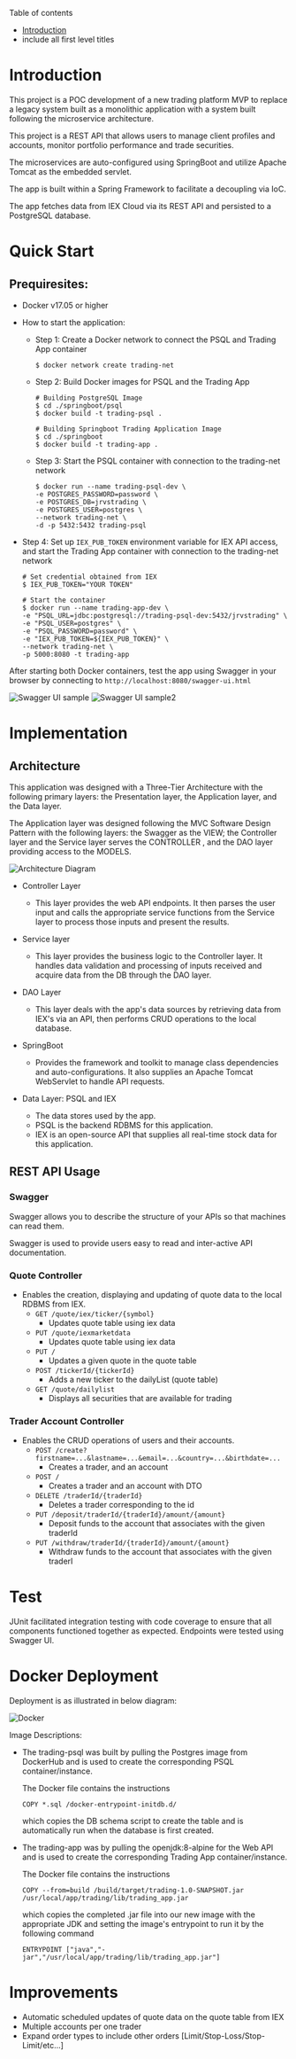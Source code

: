 Table of contents
* [Introduction](#Introduction)
* include all first level titles

# Introduction
This project is a POC development of a new trading platform MVP to replace a legacy system built as
a monolithic application with a system built following the microservice architecture.

This project is a REST API that allows users to manage client profiles and accounts,
monitor portfolio performance and trade securities.

The microservices are auto-configured using SpringBoot and utilize Apache Tomcat as the embedded servlet.

The app is built within a Spring Framework to facilitate a decoupling via IoC.

The app fetches data from IEX Cloud via its REST API and persisted to a PostgreSQL database.

# Quick Start
## Prequiresites: 
- Docker v17.05 or higher
- How to start the application:

  - Step 1: Create a Docker network to connect the PSQL and Trading App container  

    ```
    $ docker network create trading-net
    ```
  - Step 2: Build Docker images for PSQL and the Trading App

    ```
    # Building PostgreSQL Image
    $ cd ./springboot/psql
    $ docker build -t trading-psql .
      
    # Building Springboot Trading Application Image
    $ cd ./springboot
    $ docker build -t trading-app .
    ```
    
  - Step 3: Start the PSQL container with connection to the trading-net network

    ```
    $ docker run --name trading-psql-dev \
    -e POSTGRES_PASSWORD=password \
    -e POSTGRES_DB=jrvstrading \
    -e POSTGRES_USER=postgres \
    --network trading-net \
    -d -p 5432:5432 trading-psql
    ```
- Step 4: Set up `IEX_PUB_TOKEN` environment variable for IEX API access, and start the Trading App container with connection to the trading-net network

    ```
    # Set credential obtained from IEX
    $ IEX_PUB_TOKEN="YOUR TOKEN"
      
    # Start the container
    $ docker run --name trading-app-dev \
    -e "PSQL_URL=jdbc:postgresql://trading-psql-dev:5432/jrvstrading" \
    -e "PSQL_USER=postgres" \
    -e "PSQL_PASSWORD=password" \
    -e "IEX_PUB_TOKEN=${IEX_PUB_TOKEN}" \
    --network trading-net \
    -p 5000:8080 -t trading-app
    ```

After starting both Docker containers, test the app using Swagger in your browser by connecting to `http://localhost:8080/swagger-ui.html`

![Swagger UI sample](assets/swagger.png)
![Swagger UI sample2](assets/swagger2.png)

# Implementation
## Architecture
This application was designed with a Three-Tier Architecture with the
following primary layers: the Presentation layer, the Application layer, and the
Data layer. 

The Application layer was designed following the MVC Software Design Pattern with the
following layers: the Swagger as the VIEW; the Controller layer and the Service layer serves the CONTROLLER , and the DAO layer providing access to the MODELS.

![Architecture Diagram](assets/architecture.jpg)

- Controller Layer
  - This layer provides the web API endpoints. 
    It then parses the user input and calls the appropriate service functions 
    from the Service layer to process those inputs and present the results.
    
- Service layer
  - This layer provides the business logic to the Controller layer. 
    It handles data validation and processing of inputs received and 
    acquire data from the DB through the DAO layer.
    
- DAO Layer
  - This layer deals with the app's data sources by retrieving data from IEX's via an API, 
    then performs CRUD operations to the local database. 
    
- SpringBoot
  - Provides the framework and toolkit to manage class dependencies and auto-configurations.
    It also supplies an Apache Tomcat WebServlet to handle API requests.
    
- Data Layer:  PSQL and IEX 
  - The data stores used by the app.
  - PSQL is the backend RDBMS for this application.
  - IEX is an open-source API that supplies all real-time stock data for this application.

## REST API Usage
### Swagger
Swagger allows you to describe the structure of your APIs so that machines can read them. 

Swagger is used to provide users easy to read and inter-active API documentation. 

### Quote Controller
- Enables the creation, displaying and updating of quote data to the local RDBMS from IEX.
  - `GET /quote/iex/ticker/{symbol}`
    - Updates quote table using iex data
  - `PUT /quote/iexmarketdata`
    - Updates quote table using iex data
  - `PUT /`
    - Updates a given quote in the quote table
  - `POST /tickerId/{tickerId}`
    - Adds a new ticker to the dailyList (quote table)
  - `GET /quote/dailylist`
    - Displays all securities that are available for trading

### Trader Account Controller
- Enables the CRUD operations of users and their accounts.
  - `POST /create?firstname=...&lastname=...&email=...&country=...&birthdate=...`
    - Creates a trader, and an account
  - `POST /`
    - Creates a trader and an account with DTO
  - `DELETE /traderId/{traderId}`
    - Deletes a trader corresponding to the id
  - `PUT /deposit/traderId/{traderId}/amount/{amount}`
    - Deposit funds to the account that associates with the given traderId
  - `PUT /withdraw/traderId/{traderId}/amount/{amount}`
    - Withdraw funds to the account that associates with the given traderI
  
# Test
JUnit facilitated integration testing with code coverage to ensure that all components functioned together as expected.
Endpoints were tested using Swagger UI.

# Docker Deployment
Deployment is as illustrated in below diagram:

![Docker](assets/docker.jpg)

Image Descriptions:
- The trading-psql was built by pulling the Postgres image from DockerHub and is used to create the corresponding PSQL container/instance. 
  
  The Docker file contains the instructions
  
  `COPY *.sql /docker-entrypoint-initdb.d/`  

  which copies the DB schema script to create the table 
  and is automatically run when the database is first created.


- The trading-app was by pulling the openjdk:8-alpine for the Web API and is used to create the corresponding Trading App container/instance.

  The Docker file contains the instructions 
  
  `COPY --from=build /build/target/trading-1.0-SNAPSHOT.jar /usr/local/app/trading/lib/trading_app.jar`

  which copies the completed .jar file into our new image with the appropriate JDK and setting the image's entrypoint to run it by the following command

  `ENTRYPOINT ["java","-jar","/usr/local/app/trading/lib/trading_app.jar"]`
  

# Improvements
- Automatic scheduled updates of quote data on the quote table from IEX
- Multiple accounts per one trader
- Expand order types to include other orders [Limit/Stop-Loss/Stop-Limit/etc...]
